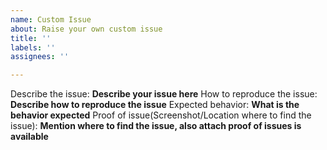 ```yaml
---
name: Custom Issue
about: Raise your own custom issue
title: ''
labels: ''
assignees: ''

---
```


Describe the issue: **Describe your issue here**
How to reproduce the issue: **Describe how to reproduce the issue**
Expected behavior: **What is the behavior expected**
Proof of issue(Screenshot/Location where to find the issue): **Mention where to find the issue, also attach proof of issues is available**
